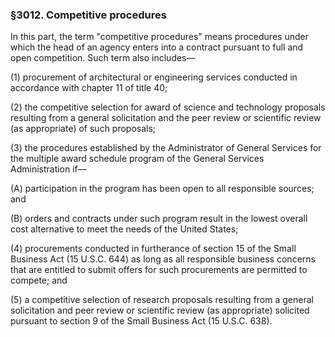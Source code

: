 ### §3012. Competitive procedures ###

 In this part, the term "competitive procedures" means procedures under which the head of an agency enters into a contract pursuant to full and open competition. Such term also includes—

(1) procurement of architectural or engineering services conducted in accordance with chapter 11 of title 40;

(2) the competitive selection for award of science and technology proposals resulting from a general solicitation and the peer review or scientific review (as appropriate) of such proposals;

(3) the procedures established by the Administrator of General Services for the multiple award schedule program of the General Services Administration if—

(A) participation in the program has been open to all responsible sources; and

(B) orders and contracts under such program result in the lowest overall cost alternative to meet the needs of the United States;

(4) procurements conducted in furtherance of section 15 of the Small Business Act (15 U.S.C. 644) as long as all responsible business concerns that are entitled to submit offers for such procurements are permitted to compete; and

(5) a competitive selection of research proposals resulting from a general solicitation and peer review or scientific review (as appropriate) solicited pursuant to section 9 of the Small Business Act (15 U.S.C. 638).